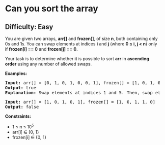 # Can you sort the array
## Difficulty: Easy
<div class="problems_problem_content__Xm_eO"><p>You are given two arrays, <strong>arr[]</strong> and <strong>frozen[]</strong>, of size <strong>n</strong>, both containing only 0s and 1s. You can swap elements at indices <strong>i</strong> and <strong>j</strong> (where <strong>0 ≤ i, j &lt; n</strong>) only if <strong>frozen[i] == 0</strong> and <strong>frozen[j] == 0</strong>.</p>
<p>Your task is to determine whether it is possible to sort <strong>arr</strong> in <strong>ascending order</strong> using any number of allowed swaps.</p>
<p><strong>Examples:</strong></p>
<pre><strong>Input:</strong> arr[] = [0, 1, 0, 1, 0, 0, 1], frozen[] = [1, 0, 1, 0, 0, 0, 1]<br><strong>Output:</strong> true<br><strong>Explanation:</strong> Swap elements at indices 1 and 5. Then, swap elements at indices 3 and 4 to sort the array.</pre>
<pre><strong>Input:</strong> arr[] = [1, 0, 1, 0, 1], frozen[] = [1, 0, 1, 1, 0]<br><strong>Output:</strong> false</pre>
<p><strong>Constraints:</strong></p>
<ul>
<li>1 ≤ n ≤ 10<sup>5</sup></li>
<li>arr[i] ∈ {0, 1}</li>
<li>frozen[i] ∈ {0, 1}</li>
</ul></div>